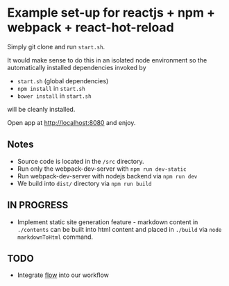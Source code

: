 # Example set-up for reactjs + npm + webpack + react-hot-reload 

Simply git clone and run `start.sh`.

It would make sense to do this in an isolated node environment so the automatically installed dependencies invoked by

* `start.sh`  (global dependencies)
* `npm install` in `start.sh`
* `bower install` in `start.sh`

will be cleanly installed.

Open app at [http://localhost:8080](http://localhost:8080) and enjoy.

## Notes

* Source code is located in the `/src` directory.
* Run only the webpack-dev-server with `npm run dev-static`
* Run webpack-dev-server with nodejs backend via `npm run dev`
* We build into `dist/` directory via `npm run build`

## IN PROGRESS

* Implement static site generation feature - markdown content in `./contents` can be built into html content and placed in `./build` via `node markdownToHtml` command.

## TODO

* Integrate [flow](http://flowtype.org) into our workflow
